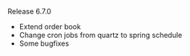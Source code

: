 Release 6.7.0
* Extend order book
* Change cron jobs from quartz to spring schedule
* Some bugfixes
